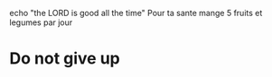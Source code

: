 echo "the LORD is good all the time"
Pour ta sante mange 5 fruits et legumes par jour
# Do not give up  
